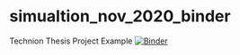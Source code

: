 # simualtion_nov_2020_binder
Technion Thesis Project Example
[![Binder](https://mybinder.org/badge_logo.svg)](https://mybinder.org/v2/gh/Shai2u/simualtion_nov_2020_binder/HEAD?filepath=?urlpath=Binder_Simulation_Nov_14_2020.ipynb)
